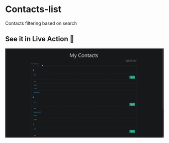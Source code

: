# Contacts-list
Contacts filtering based on search

## See it in Live Action :rocket:
![](My-Contacts-Mozilla-Firefox-2020.gif)
